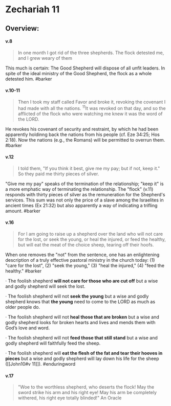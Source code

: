 # Zechariah 11

## Overview:

#### v.8
>In one month I got rid of the three shepherds. The flock detested me, and I grew weary of them

This much is certain: The Good Shepherd will dispose of all unfit leaders. In spite of the ideal ministry of the Good Shepherd, the flock as a whole detested him.
#barker 

#### v.10-11
>Then I took my staff called Favor and broke it, revoking the covenant I had made with all the nations. <sup>11</sup>It was revoked on that day, and so the afflicted of the flock who were watching me knew it was the word of the LORD.

He revokes his covenant of security and restraint, by which he had been apparently holdinng back the nations from his people (cf. Eze 34:25; Hos 2:18). Now the nations (e.g., the Romans) will be permitted to overrun them. 
#barker 

#### v.12
>I told them, "If you think it best, give me my pay; but if not, keep it." So they paid me thirty pieces of silver.

"Give me my pay" speaks of the termination of the relationship; "keep it" is a more emphatic way of terminating the relationship. The "flock" (v.11) responds with thirty pieces of silver as the remuneration for the Shepherd's services. This sum was not only the price of a slave among the Israelites in ancient times (Ex 21:32) but also apparently a way of indicating a trifling amount.
#barker 

#### v.16
>For I am going to raise up a shepherd over the land who will not care for the lost, or seek the young, or heal the injured, or feed the healthy, but will eat the meat of the choice sheep, tearing off their hoofs.

When one removes the "not" from the sentence, one has an enlightening description of a truly effective pastoral ministry in the church today: (1) "care for the lost", (2) "seek the young," (3) "heal the injured," (4) "feed the healthy."
#barker 

· The foolish shepherd **will not care for those who are cut off** but a wise and godly shepherd will seek the lost.

· The foolish shepherd will not **seek the young** but a wise and godly shepherd knows that **the young** need to come to the LORD as much as older people do.

· The foolish shepherd will not **heal those that are broken** but a wise and godly shepherd looks for broken hearts and lives and mends them with God’s love and word.

· The foolish shepherd will not **feed those that still stand** but a wise and godly shepherd will faithfully feed the sheep.

· The foolish shepherd will **eat the flesh of the fat and tear their hooves in pieces** but a wise and godly shepherd will lay down his life for the sheep ([[John10#v 11]]).
#enduringword 

#### v.17
>"Woe to the worthless shepherd, who deserts the flock! May the sword strike his arm and his right eye! May his arm be completely withered, his right eye totally blinded!" An Oracle


